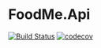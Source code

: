 # FoodMe.Api

[![Build Status](https://travis-ci.org/PeterSkopal/FoodMe.Api.svg?branch=master)](https://travis-ci.org/PeterSkopal/FoodMe.Api)
[![codecov](https://codecov.io/gh/PeterSkopal/FoodMe.Api/branch/master/graph/badge.svg)](https://codecov.io/gh/PeterSkopal/FoodMe.Api)